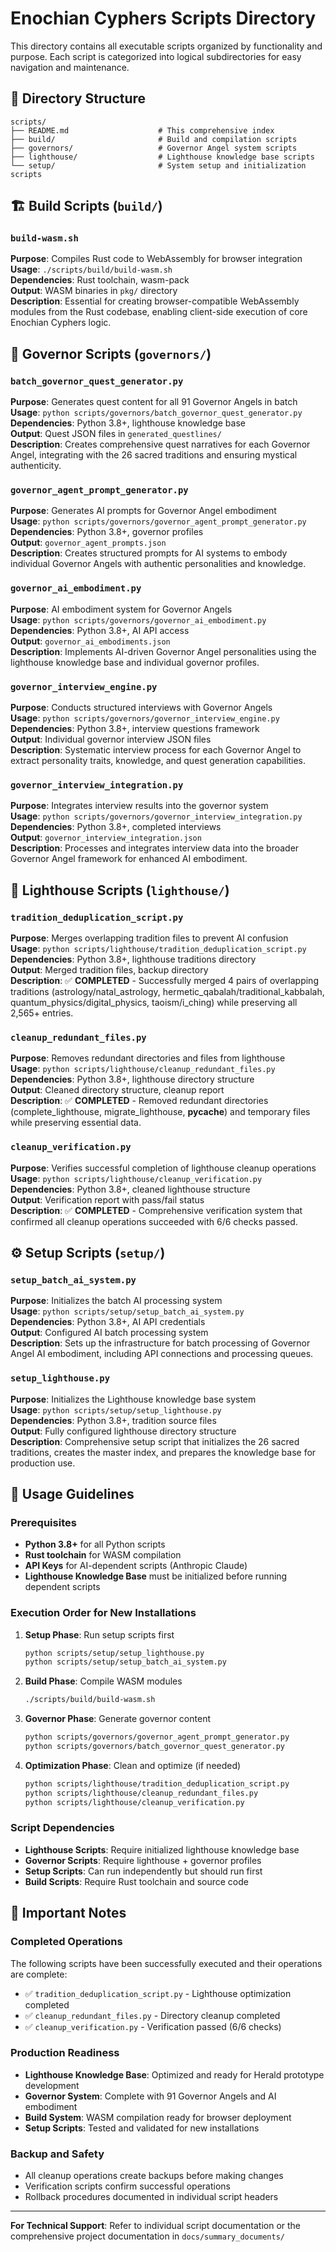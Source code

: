 # Enochian Cyphers Scripts Directory

This directory contains all executable scripts organized by functionality and purpose. Each script is categorized into logical subdirectories for easy navigation and maintenance.

## 📁 Directory Structure

```
scripts/
├── README.md                    # This comprehensive index
├── build/                       # Build and compilation scripts
├── governors/                   # Governor Angel system scripts
├── lighthouse/                  # Lighthouse knowledge base scripts
└── setup/                       # System setup and initialization scripts
```

## 🏗️ Build Scripts (`build/`)

### `build-wasm.sh`
**Purpose**: Compiles Rust code to WebAssembly for browser integration  
**Usage**: `./scripts/build/build-wasm.sh`  
**Dependencies**: Rust toolchain, wasm-pack  
**Output**: WASM binaries in `pkg/` directory  
**Description**: Essential for creating browser-compatible WebAssembly modules from the Rust codebase, enabling client-side execution of core Enochian Cyphers logic.

## 👑 Governor Scripts (`governors/`)

### `batch_governor_quest_generator.py`
**Purpose**: Generates quest content for all 91 Governor Angels in batch  
**Usage**: `python scripts/governors/batch_governor_quest_generator.py`  
**Dependencies**: Python 3.8+, lighthouse knowledge base  
**Output**: Quest JSON files in `generated_questlines/`  
**Description**: Creates comprehensive quest narratives for each Governor Angel, integrating with the 26 sacred traditions and ensuring mystical authenticity.

### `governor_agent_prompt_generator.py`
**Purpose**: Generates AI prompts for Governor Angel embodiment  
**Usage**: `python scripts/governors/governor_agent_prompt_generator.py`  
**Dependencies**: Python 3.8+, governor profiles  
**Output**: `governor_agent_prompts.json`  
**Description**: Creates structured prompts for AI systems to embody individual Governor Angels with authentic personalities and knowledge.

### `governor_ai_embodiment.py`
**Purpose**: AI embodiment system for Governor Angels  
**Usage**: `python scripts/governors/governor_ai_embodiment.py`  
**Dependencies**: Python 3.8+, AI API access  
**Output**: `governor_ai_embodiments.json`  
**Description**: Implements AI-driven Governor Angel personalities using the lighthouse knowledge base and individual governor profiles.

### `governor_interview_engine.py`
**Purpose**: Conducts structured interviews with Governor Angels  
**Usage**: `python scripts/governors/governor_interview_engine.py`  
**Dependencies**: Python 3.8+, interview questions framework  
**Output**: Individual governor interview JSON files  
**Description**: Systematic interview process for each Governor Angel to extract personality traits, knowledge, and quest generation capabilities.

### `governor_interview_integration.py`
**Purpose**: Integrates interview results into the governor system  
**Usage**: `python scripts/governors/governor_interview_integration.py`  
**Dependencies**: Python 3.8+, completed interviews  
**Output**: `governor_interview_integration.json`  
**Description**: Processes and integrates interview data into the broader Governor Angel framework for enhanced AI embodiment.

## 🏮 Lighthouse Scripts (`lighthouse/`)

### `tradition_deduplication_script.py`
**Purpose**: Merges overlapping tradition files to prevent AI confusion  
**Usage**: `python scripts/lighthouse/tradition_deduplication_script.py`  
**Dependencies**: Python 3.8+, lighthouse traditions directory  
**Output**: Merged tradition files, backup directory  
**Description**: ✅ **COMPLETED** - Successfully merged 4 pairs of overlapping traditions (astrology/natal_astrology, hermetic_qabalah/traditional_kabbalah, quantum_physics/digital_physics, taoism/i_ching) while preserving all 2,565+ entries.

### `cleanup_redundant_files.py`
**Purpose**: Removes redundant directories and files from lighthouse  
**Usage**: `python scripts/lighthouse/cleanup_redundant_files.py`  
**Dependencies**: Python 3.8+, lighthouse directory structure  
**Output**: Cleaned directory structure, cleanup report  
**Description**: ✅ **COMPLETED** - Removed redundant directories (complete_lighthouse, migrate_lighthouse, __pycache__) and temporary files while preserving essential data.

### `cleanup_verification.py`
**Purpose**: Verifies successful completion of lighthouse cleanup operations  
**Usage**: `python scripts/lighthouse/cleanup_verification.py`  
**Dependencies**: Python 3.8+, cleaned lighthouse structure  
**Output**: Verification report with pass/fail status  
**Description**: ✅ **COMPLETED** - Comprehensive verification system that confirmed all cleanup operations succeeded with 6/6 checks passed.

## ⚙️ Setup Scripts (`setup/`)

### `setup_batch_ai_system.py`
**Purpose**: Initializes the batch AI processing system  
**Usage**: `python scripts/setup/setup_batch_ai_system.py`  
**Dependencies**: Python 3.8+, AI API credentials  
**Output**: Configured AI batch processing system  
**Description**: Sets up the infrastructure for batch processing of Governor Angel AI embodiment, including API connections and processing queues.

### `setup_lighthouse.py`
**Purpose**: Initializes the Lighthouse knowledge base system  
**Usage**: `python scripts/setup/setup_lighthouse.py`  
**Dependencies**: Python 3.8+, tradition source files  
**Output**: Fully configured lighthouse directory structure  
**Description**: Comprehensive setup script that initializes the 26 sacred traditions, creates the master index, and prepares the knowledge base for production use.

## 🔧 Usage Guidelines

### Prerequisites
- **Python 3.8+** for all Python scripts
- **Rust toolchain** for WASM compilation
- **API Keys** for AI-dependent scripts (Anthropic Claude)
- **Lighthouse Knowledge Base** must be initialized before running dependent scripts

### Execution Order for New Installations
1. **Setup Phase**: Run setup scripts first
   ```bash
   python scripts/setup/setup_lighthouse.py
   python scripts/setup/setup_batch_ai_system.py
   ```

2. **Build Phase**: Compile WASM modules
   ```bash
   ./scripts/build/build-wasm.sh
   ```

3. **Governor Phase**: Generate governor content
   ```bash
   python scripts/governors/governor_agent_prompt_generator.py
   python scripts/governors/batch_governor_quest_generator.py
   ```

4. **Optimization Phase**: Clean and optimize (if needed)
   ```bash
   python scripts/lighthouse/tradition_deduplication_script.py
   python scripts/lighthouse/cleanup_redundant_files.py
   python scripts/lighthouse/cleanup_verification.py
   ```

### Script Dependencies
- **Lighthouse Scripts**: Require initialized lighthouse knowledge base
- **Governor Scripts**: Require lighthouse + governor profiles
- **Setup Scripts**: Can run independently but should run first
- **Build Scripts**: Require Rust toolchain and source code

## 🚨 Important Notes

### Completed Operations
The following scripts have been successfully executed and their operations are complete:
- ✅ `tradition_deduplication_script.py` - Lighthouse optimization completed
- ✅ `cleanup_redundant_files.py` - Directory cleanup completed  
- ✅ `cleanup_verification.py` - Verification passed (6/6 checks)

### Production Readiness
- **Lighthouse Knowledge Base**: Optimized and ready for Herald prototype development
- **Governor System**: Complete with 91 Governor Angels and AI embodiment
- **Build System**: WASM compilation ready for browser deployment
- **Setup Scripts**: Tested and validated for new installations

### Backup and Safety
- All cleanup operations create backups before making changes
- Verification scripts confirm successful operations
- Rollback procedures documented in individual script headers

---

**For Technical Support**: Refer to individual script documentation or the comprehensive project documentation in `docs/summary_documents/`

